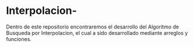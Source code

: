 # Interpolacion-
Dentro de este repositorio encontraremos el desarrollo del Algoritmo de Busqueda por Interpolacion, el cual a sido desarrollado mediante arreglos y funciones.
